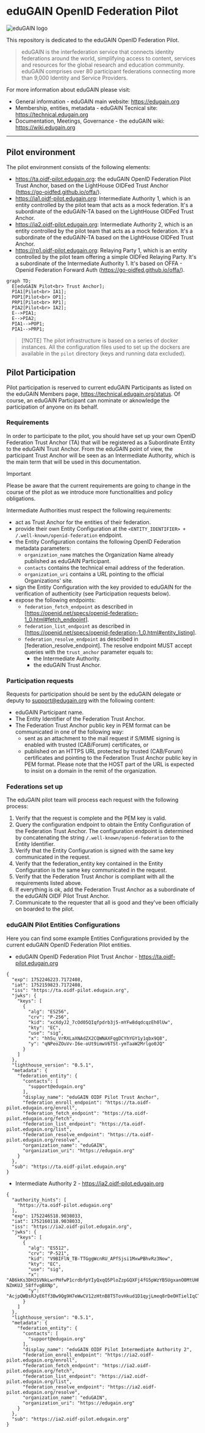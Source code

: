 # eduGAIN OpenID Federation Pilot

![eduGAIN logo](docs/imgs/EduGAIN_logo.png)

This repository is dedicated to the eduGAIN OpenID Federation Pilot.

> eduGAIN is the interfederation service that connects identity federations around the world,
> simplifying access to content, services and resources for the global research and education
> community. eduGAIN comprises over 80 participant federations connecting more than 9,000
> Identity and Service Providers.

For more information about eduGAIN please visit:

- General information - eduGAIN main website: https://edugain.org
- Membership, entities, metadata - eduGAIN Tecnical site: https://technical.edugain.org
- Documentation, Meetings, Governance - the eduGAIN wiki: https://wiki.edugain.org

---

## Pilot environment

The pilot environment consists of the following elements:
- https://ta.oidf-pilot.edugain.org: the eduGAIN OpenID Federation Pilot Trust Anchor, based on the LightHouse OIDFed Trust Anchor (https://go-oidfed.github.io/offa/).  
- https://ia1.oidf-pilot.edugain.org: Intermediate Authority 1, which is an entity controlled by the pilot team that acts as a mock federation. It's a subordinate of the eduGAIN-TA based on the LightHouse OIDFed Trust Anchor.
- https://ia2.oidf-pilot.edugain.org: Intermediate Authority 2, which is an entity controlled by the pilot team that acts as a mock federation. It's a subordinate of the eduGAIN-TA based on the LightHouse OIDFed Trust Anchor.
- https://rp1.oidf-pilot.edugain.org: Relaying Party 1, which is an entity controlled by the pilot team offering a simple OIDFed Relaying Party. It's a subordinate of the Intermediate Authority 1. It's based on OFFA - Openid Federation Forward Auth (https://go-oidfed.github.io/offa/).


```mermaid
graph TD;
  E[eduGAIN Pilot<br> Trust Anchor];
  PIA1[Pilot<br> IA1];
  POP1[Pilot<br> OP1];
  PRP1[Pilot<br> RP1];
  PIA2[Pilot<br> IA2];
  E-->PIA1;
  E-->PIA2;
  PIA1-->POP1;
  PIA1-->PRP1;  
```

> [!NOTE] The pilot infrastructure is based on a series of docker instances. All the
> configuration files used to set up the dockers are available in the `pilot` directory
> (keys and running data excluded). 

## Pilot Participation

Pilot participation is reserved to current eduGAIN Participants as listed on the eduGAIN Members page, https://technical.edugain.org/status.
Of course, an eduGAIN Participant can nominate or aknowledge the participation of anyone on its behalf. 

### Requirements

In order to participate to the pilot, you should have set up your own OpenID Federation Trust Anchor (TA) that will be registered as a Subordinate Entity to the eduGAIN Trust Anchor. From the eduGAIN point of view, the participant 
Trust Anchor will be seen as an Intermediate Authority, which is the main term that will be used in this documentation. 

> [!IMPORTANT]  
> Please be aware that the current requirements are going to change in the course
> of the pilot as we introduce more functionalities and policy obligations.  

Intermediate Authorities must respect the following requirements:
- act as Trust Anchor for the entities of their federation.
- provide their own Entity Configuration at the `<ENTITY_IDENTIFIER> + /.well-known/openid-federation` endpoint.
- the Entity Configuration contains the following OpenID Federation metadata parameters:
  - `organization_name` matches the Organization Name already published as eduGAIN Participant.
  - `contacts` contains the technical email address of the federation.
  - `organization_uri` contains a URL pointing to the official Organizations' site.
- sign the Entity Configuration with the key provided to eduGAIN for the verification of authenticity (see Participation requests below). 
- expose the following endpoints:
  - `federation_fetch_endpoint` as described in [https://openid.net/specs/openid-federation-1_0.html#fetch_endpoint].
  - `federation_list_endpoint` as described in [https://openid.net/specs/openid-federation-1_0.html#entity_listing].
  - `federation_resolve_endpoint` as described in [federation_resolve_endpoint]. The resolve endpoint MUST accept queries with the `trust_anchor` parameter equals to:
    - the Intermediate Authority.
    - the eduGAIN Trust Anchor.


### Participation requests

Requests for participation should be sent by the eduGAIN delegate or deputy to [<support@edugain.org>](mailto:support@edugain.org) with the following content:
- eduGAIN Participant name.
- The Entity Identifier of the Federation Trust Anchor.
- The Federation Trust Anchor public key in PEM format can be communicated in one of the following way:
  - sent as an attachment to the mail request if S/MIME signing is enabled with trusted (CAB/Forum) certificates, or
  - published on an HTTPS URL protected by trusted (CAB/Forum) certificates and pointing to the Federation Trust Anchor public key in PEM format. Please note that the HOST part of the URL is expected to insist on a domain in the remit of the organization.

### Federations set up

The eduGAIN pilot team will process each request with the following process:

1. Verify that the request is complete and the PEM key is valid.
2. Query the configuration endpoint to obtain the Entity Configuration of the Federation
Trust Anchor. The configuration endpoint is determined by concatenating the string 
`/.well-known/openid-federation` to the Entity Identifier.
3. Verify that the Entity Configuration is signed with the same key communicated in the request. 
4. Verify that the federation_entity key contained in the Entity Configuration is the
same key communicated in the request.
5. Verify that the Federation Trust Anchor is compliant with all the requirements listed above.
6. If everything is ok, add the Federation Trust Anchor as a subordinate of the eduGAIN OIDF Pilot Trust Anchor.
7. Communicate to the requester that all is good and they've been officially on boarded to the pilot.

### eduGAIN Pilot Entities Configurations

Here you can find some example Entities Configurations provided by the current
eduGAIN OpenID Federation Pilot entities.

- eduGAIN OpenID Federation Pilot Trust Anchor - https://ta.oidf-pilot.edugain.org 

```
{
  "exp": 1752246223.7172408,
  "iat": 1752159823.7172408,
  "iss": "https://ta.oidf-pilot.edugain.org",
  "jwks": {
    "keys": [
      {
        "alg": "ES256",
        "crv": "P-256",
        "kid": "xcXdyJ2_7cOd05QIqfpdrb3j5-mYFw8dqdcqzEh0lUw",
        "kty": "EC",
        "use": "sig",
        "x": "hh5u_VrRXLaXNAdZX2CQWNAXFqgDCYhYGY1y1qbx9Q8",
        "y": "qNPeoZOuVv-I6e-oUt9imwV6TSt-ymTaaW2Mrlgo0JQ"
      }
    ]
  },
  "lighthouse_version": "0.5.1",
  "metadata": {
    "federation_entity": {
      "contacts": [
        "support@edugain.org"
      ],
      "display_name": "eduGAIN OIDF Pilot Trust Anchor",
      "federation_enroll_endpoint": "https://ta.oidf-pilot.edugain.org/enroll",
      "federation_fetch_endpoint": "https://ta.oidf-pilot.edugain.org/fetch",
      "federation_list_endpoint": "https://ta.oidf-pilot.edugain.org/list",
      "federation_resolve_endpoint": "https://ta.oidf-pilot.edugain.org/resolve",
      "organization_name": "eduGAIN",
      "organization_uri": "https://edugain.org"
    }
  },
  "sub": "https://ta.oidf-pilot.edugain.org"
}
```

- Intermediate Authority 2 - https://ia2.oidf-pilot.edugain.org

```
{
  "authority_hints": [
    "https://ta.oidf-pilot.edugain.org"
  ],
  "exp": 1752246518.9038033,
  "iat": 1752160118.9038033,
  "iss": "https://ia2.oidf-pilot.edugain.org",
  "jwks": {
    "keys": [
      {
        "alg": "ES512",
        "crv": "P-521",
        "kid": "V9BIFlN_TB-TTGggWcnRU_APfSjsi1MxwPBhvRz3Now",
        "kty": "EC",
        "use": "sig",
        "x": "AB6kKs3DH3SVNkLwrPHfwP1crdbfpYIyQxqQ5PloZzpGQXFj4fG5pWzYB5UgxanO0MtUHR-NZmKUJ_58ffvgBXNp",
        "y": "AcjpQWBsRJyE6Tf3Bw9Qg9H7eWwCV12zHtnB8T5TovHkud1D1qyjLmeq8rDeOHTielIqCTHZ70ErOrnxqqAWcFn5"
      }
    ]
  },
  "lighthouse_version": "0.5.1",
  "metadata": {
    "federation_entity": {
      "contacts": [
        "support@edugain.org"
      ],
      "display_name": "eduGAIN OIDF Pilot Intermediate Authority 2",
      "federation_enroll_endpoint": "https://ia2.oidf-pilot.edugain.org/enroll",
      "federation_fetch_endpoint": "https://ia2.oidf-pilot.edugain.org/fetch",
      "federation_list_endpoint": "https://ia2.oidf-pilot.edugain.org/list",
      "federation_resolve_endpoint": "https://ia2.oidf-pilot.edugain.org/resolve",
      "organization_name": "eduGAIN",
      "organization_uri": "https://edugain.org"
    }
  },
  "sub": "https://ia2.oidf-pilot.edugain.org"
}
```

